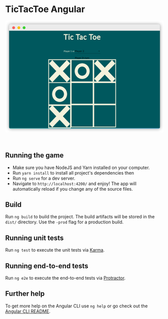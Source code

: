TicTacToe Angular
==================

<p align="center"> 
  <img src="ui.png" align="center"/>
</p>
<br>


## Running the game

- Make sure you have NodeJS and Yarn installed on your computer.
- Run `yarn install` to install all project's dependencies then
- Run `ng serve` for a dev server. 
- Navigate to `http://localhost:4200/` and enjoy! The app will automatically reload if you change any of the source files.


## Build

Run `ng build` to build the project. The build artifacts will be stored in the `dist/` directory. Use the `-prod` flag for a production build.

## Running unit tests

Run `ng test` to execute the unit tests via [Karma](https://karma-runner.github.io).

## Running end-to-end tests

Run `ng e2e` to execute the end-to-end tests via [Protractor](http://www.protractortest.org/).

## Further help

To get more help on the Angular CLI use `ng help` or go check out the [Angular CLI README](https://github.com/angular/angular-cli/blob/master/README.md).
